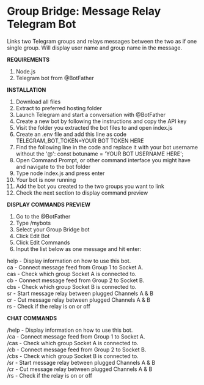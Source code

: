 # Group Bridge: Message Relay Telegram Bot
Links two Telegram groups and relays messages between the two as if one single group. Will display user name and group name in the message.

**REQUIREMENTS**
1) Node.js
2) Telegram bot from @BotFather

**INSTALLATION**
1) Download all files
2) Extract to preferred hosting folder
3) Launch Telegram and start a conversation with @BotFather
4) Create a new bot by following the instructions and copy the API key
5) Visit the folder you extracted the bot files to and open index.js
8) Create an .env file and add this line as code TELEGRAM_BOT_TOKEN=YOUR BOT TOKEN HERE
9) Find the following line in the code and replace it with your bot username without the '@': const botuname = 'YOUR BOT USERNAME HERE';
10) Open Command Prompt, or other command interface you might have and navigate to the bot folder
11) Type node index.js and press enter
12) Your bot is now running
13) Add the bot you created to the two groups you want to link
14) Check the next section to display command preview

**DISPLAY COMMANDS PREVIEW**
1) Go to the @BotFather
2) Type /mybots
3) Select your Group Bridge bot
4) Click Edit Bot
5) Click Edit Commands
6) Input the list below as one message and hit enter:

help - Display information on how to use this bot.  
ca - Connect message feed from Group 1 to Socket A.  
cas - Check which group Socket A is connected to.  
cb - Connect message feed from Group 2 to Socket B.  
cbs - Check which group Socket B is connected to.  
sr - Start message relay between plugged Channels A & B  
cr - Cut message relay between plugged Channels A & B  
rs - Check if the relay is on or off  

**CHAT COMMANDS**

/help - Display information on how to use this bot.  
/ca - Connect message feed from Group 1 to Socket A.  
/cas - Check which group Socket A is connected to.  
/cb - Connect message feed from Group 2 to Socket B.  
/cbs - Check which group Socket B is connected to.  
/sr - Start message relay between plugged Channels A & B  
/cr - Cut message relay between plugged Channels A & B  
/rs - Check if the relay is on or off  

